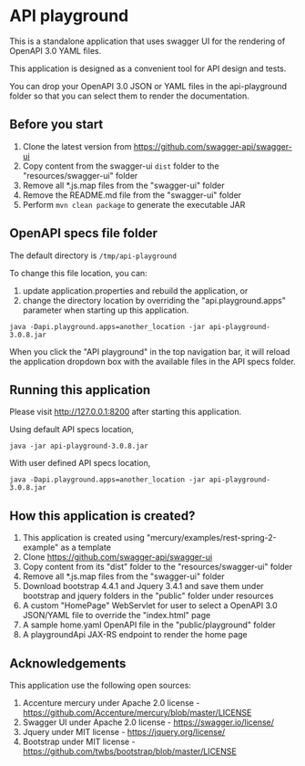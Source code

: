 # API playground

This is a standalone application that uses swagger UI for the rendering of OpenAPI 3.0 YAML files.

This application is designed as a convenient tool for API design and tests.

You can drop your OpenAPI 3.0 JSON or YAML files in the api-playground folder so that you can select them
to render the documentation.

## Before you start

1. Clone the latest version from https://github.com/swagger-api/swagger-ui
2. Copy content from the swagger-ui `dist` folder to the "resources/swagger-ui" folder
3. Remove all *.js.map files from the "swagger-ui" folder
4. Remove the README.md file from the "swagger-ui" folder
5. Perform `mvn clean package` to generate the executable JAR

## OpenAPI specs file folder

The default directory is `/tmp/api-playground`

To change this file location, you can:
1. update application.properties and rebuild the application, or
2. change the directory location by overriding the "api.playground.apps" parameter when starting up this 
application.

```
java -Dapi.playground.apps=another_location -jar api-playground-3.0.8.jar
```

When you click the "API playground" in the top navigation bar, it will reload the application dropdown box with the 
available files in the API specs folder.

## Running this application

Please visit http://127.0.0.1:8200 after starting this application.

Using default API specs location,
```
java -jar api-playground-3.0.8.jar
```

With user defined API specs location,
```
java -Dapi.playground.apps=another_location -jar api-playground-3.0.8.jar
```

## How this application is created?

1. This application is created using "mercury/examples/rest-spring-2-example" as a template
2. Clone https://github.com/swagger-api/swagger-ui
3. Copy content from its "dist" folder to the "resources/swagger-ui" folder
4. Remove all *.js.map files from the "swagger-ui" folder
5. Download bootstrap 4.4.1 and Jquery 3.4.1 and save them under bootstrap and jquery folders in the "public" 
   folder under resources
6. A custom "HomePage" WebServlet for user to select a OpenAPI 3.0 JSON/YAML file to override the "index.html" page
7. A sample home.yaml OpenAPI file in the "public/playground" folder
8. A playgroundApi JAX-RS endpoint to render the home page

## Acknowledgements

This application use the following open sources:
1. Accenture mercury under Apache 2.0 license - https://github.com/Accenture/mercury/blob/master/LICENSE
2. Swagger UI under Apache 2.0 license - https://swagger.io/license/
3. Jquery under MIT license - https://jquery.org/license/
4. Bootstrap under MIT license - https://github.com/twbs/bootstrap/blob/master/LICENSE
